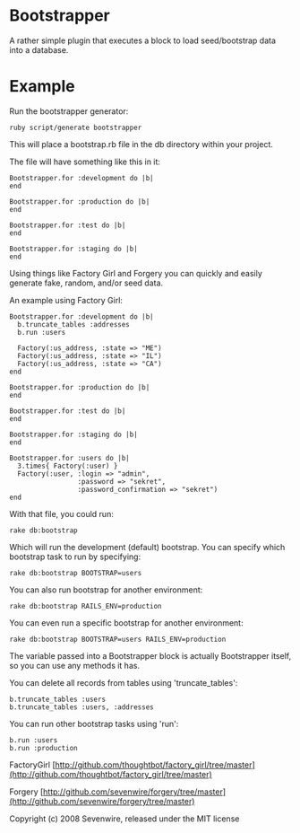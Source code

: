 Bootstrapper
============

  A rather simple plugin that executes a block to load seed/bootstrap data
  into a database.


Example
=======

  Run the bootstrapper generator:

    ruby script/generate bootstrapper

  This will place a bootstrap.rb file in the db directory within your project.

  The file will have something like this in it:

    Bootstrapper.for :development do |b|
    end

    Bootstrapper.for :production do |b|
    end

    Bootstrapper.for :test do |b|
    end

    Bootstrapper.for :staging do |b|
    end

  Using things like Factory Girl and Forgery you can quickly and easily
  generate fake, random, and/or seed data.

  An example using Factory Girl:

    Bootstrapper.for :development do |b|
      b.truncate_tables :addresses
      b.run :users

      Factory(:us_address, :state => "ME")
      Factory(:us_address, :state => "IL")
      Factory(:us_address, :state => "CA")
    end

    Bootstrapper.for :production do |b|
    end

    Bootstrapper.for :test do |b|
    end

    Bootstrapper.for :staging do |b|
    end

    Bootstrapper.for :users do |b|
      3.times{ Factory(:user) }
      Factory(:user, :login => "admin",
                     :password => "sekret",
                     :password_confirmation => "sekret")
    end

  With that file, you could run:

    rake db:bootstrap

  Which will run the development (default) bootstrap.  You can specify which
  bootstrap task to run by specifying:

    rake db:bootstrap BOOTSTRAP=users

  You can also run bootstrap for another environment:

    rake db:bootstrap RAILS_ENV=production

  You can even run a specific bootstrap for another environment:

    rake db:bootstrap BOOTSTRAP=users RAILS_ENV=production

  The variable passed into a Bootstrapper block is actually Bootstrapper
  itself, so you can use any methods it has.

  You can delete all records from tables using 'truncate_tables':

    b.truncate_tables :users
    b.truncate_tables :users, :addresses

  You can run other bootstrap tasks using 'run':

    b.run :users
    b.run :production

FactoryGirl [http://github.com/thoughtbot/factory_girl/tree/master](http://github.com/thoughtbot/factory_girl/tree/master)

Forgery [http://github.com/sevenwire/forgery/tree/master](http://github.com/sevenwire/forgery/tree/master)

Copyright (c) 2008 Sevenwire, released under the MIT license
